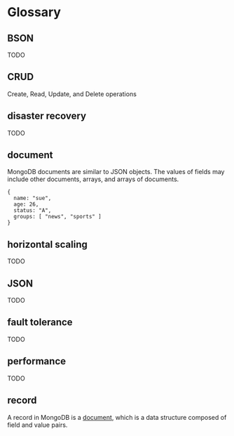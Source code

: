 # Glossary #

## BSON ##
TODO

## CRUD ##
Create, Read, Update, and Delete operations

## disaster recovery ##
TODO

## document ##
MongoDB documents are similar to JSON objects. The values of fields may include other documents, arrays, and arrays of documents.

    {
      name: "sue",
      age: 26,
      status: "A",
      groups: [ "news", "sports" ]
    }

## horizontal scaling ##
TODO

## JSON ##
TODO

## fault tolerance ##
TODO

## performance ##
TODO

## record ##
A record in MongoDB is a [document](GLOSSARY.md#document), which is a data structure composed of field and value pairs.
